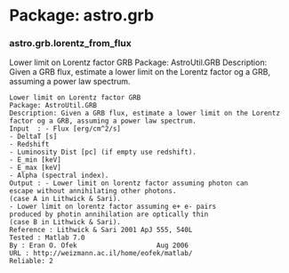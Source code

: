 # Package: astro.grb


### astro.grb.lorentz_from_flux

Lower limit on Lorentz factor GRB Package: AstroUtil.GRB Description: Given a GRB flux, estimate a lower limit on the Lorentz factor og a GRB, assuming a power law spectrum.


    
    Lower limit on Lorentz factor GRB  
    Package: AstroUtil.GRB  
    Description: Given a GRB flux, estimate a lower limit on the Lorentz  
    factor og a GRB, assuming a power law spectrum.  
    Input  : - Flux [erg/cm^2/s]  
    - DeltaT [s]  
    - Redshift  
    - Luminosity Dist [pc] (if empty use redshift).  
    - E_min [keV]  
    - E_max [keV]  
    - Alpha (spectral index).  
    Output : - Lower limit on lorentz factor assuming photon can  
    escape without annihilating other photons.  
    (case A in Lithwick & Sari).  
    - Lower limit on lorentz factor assuming e+ e- pairs  
    produced by photin annihilation are optically thin  
    (case B in Lithwick & Sari).  
    Reference : Lithwick & Sari 2001 ApJ 555, 540L  
    Tested : Matlab 7.0  
    By : Eran O. Ofek                    Aug 2006  
    URL : http://weizmann.ac.il/home/eofek/matlab/  
    Reliable: 2  
      
      

